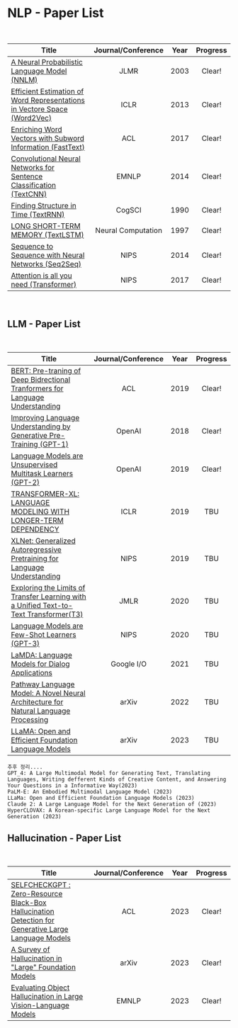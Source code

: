 # NLP - Paper List

<br>

|Title|Journal/Conference|Year|Progress|
|---|:---:|---|:---:|
|[A Neural Probabilistic Language Model (NNLM)](https://github.com/CKtrace/Research-Paper-Review/tree/main/NLP/NNLM)|JLMR|2003|Clear!|
|[Efficient Estimation of Word Representations in Vectore Space (Word2Vec)](https://github.com/CKtrace/Research-Paper-Review/tree/main/NLP/Word2Vec)|ICLR|2013|Clear!|
|[Enriching Word Vectors with Subword Information (FastText)](https://github.com/CKtrace/Research-Paper-Review/tree/main/NLP/FastText)|ACL|2017|Clear!|
|[Convolutional Neural Networks for Sentence Classification (TextCNN)](https://github.com/CKtrace/Research-Paper-Review/tree/main/NLP/TextCNN)|EMNLP|2014|Clear!|
|[Finding Structure in Time (TextRNN)](https://onlinelibrary.wiley.com/doi/epdf/10.1207/s15516709cog1402_1)|CogSCI|1990|Clear!|
|[LONG SHORT-TERM MEMORY (TextLSTM)](https://www.bioinf.jku.at/publications/older/2604.pdf)|Neural Computation|1997|Clear!|
|[Sequence to Sequence with Neural Networks (Seq2Seq)](https://arxiv.org/pdf/1406.1078)|NIPS|2014|Clear!|
|[Attention is all you need (Transformer)](https://arxiv.org/pdf/1706.03762)|NIPS|2017|Clear!|
<br>

## LLM - Paper List

<br>

|Title|Journal/Conference|Year|Progress|
|---|:---:|---|:---:|
|[BERT: Pre-traning of Deep Bidrectional Tranformers for Language Understanding](https://arxiv.org/pdf/1810.04805)|ACL|2019|Clear!|
|[Improving Language Understanding by Generative Pre-Training (GPT-1)](https://cdn.openai.com/research-covers/language-unsupervised/language_understanding_paper.pdf)|OpenAI|2018|Clear!|
|[Language Models are Unsupervised Multitask Learners (GPT-2)](https://cdn.openai.com/better-language-models/language_models_are_unsupervised_multitask_learners.pdf)|OpenAI|2019|Clear!|
|[TRANSFORMER-XL: LANGUAGE MODELING WITH LONGER-TERM DEPENDENCY](https://openreview.net/pdf?id=HJePno0cYm)|ICLR|2019|TBU|
|[XLNet: Generalized Autoregressive Pretraining for Language Understanding](https://arxiv.org/pdf/1906.08237)|NIPS|2019|TBU|
|[Exploring the Limits of Transfer Learning with a Unified Text-to-Text Transformer(T3)](https://dl.acm.org/doi/pdf/10.5555/3455716.3455856)|JMLR|2020|TBU|
|[Language Models are Few-Shot Learners (GPT-3)](https://arxiv.org/pdf/2005.14165)|NIPS|2020|TBU|
|[LaMDA: Language Models for Dialog Applications](https://arxiv.org/pdf/2201.08239)|Google I/O|2021|TBU|
|[Pathway Language Model: A Novel Neural Architecture for Natural Language Processing](https://arxiv.org/pdf/2204.02311)|arXiv|2022|TBU|
|[LLaMA: Open and Efficient Foundation Language Models](https://arxiv.org/pdf/2302.13971)|arXiv|2023|TBU|

```
추후 정리....
GPT_4: A Large Multimodal Model for Generating Text, Translating Languages, Writing defferent Kinds of Creative Content, and Answering Your Questions in a Informative Way(2023)
PaLM-E: An Embodied Multimodal Language Model (2023)
LLaMa: Open and Efficient Foundation Language Models (2023)
Claude 2: A Large Language Model for the Next Generation of (2023)
HyperCLOVAX: A Korean-specific Large Language Model for the Next Generation (2023)
```

## Hallucination - Paper List

<br>

|Title|Journal/Conference|Year|Progress|
|---|:---:|---|:---:|
|[SELFCHECKGPT : Zero-Resource Black-Box Hallucination Detection for Generative Large Language Models](https://arxiv.org/pdf/2303.08896)|ACL|2023|Clear!|
|[A Survey of Hallucination in "Large" Foundation Models](https://arxiv.org/pdf/2309.05922)|arXiv|2023|Clear!|
|[Evaluating Object Hallucination in Large Vision-Language Models](https://arxiv.org/pdf/2305.10355)|EMNLP|2023|Clear!|
